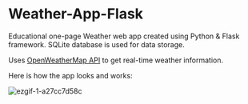 # Weather-App-Flask

Educational one-page Weather web app created using Python & Flask framework.
SQLite database is used for data storage.

Uses [OpenWeatherMap API](https://openweathermap.org/) to get real-time weather information.

Here is how the app looks and works:

![ezgif-1-a27cc7d58c](https://github.com/user-attachments/assets/15819ef4-637d-45a4-b4d6-3c272cbf2c44)


